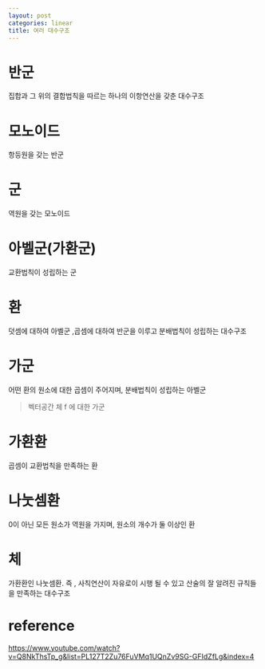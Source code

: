 ```yaml
---
layout: post
categories: linear
title: 여러 대수구조
---
```

# 반군
집합과 그 위의 결합법칙을 따르는 하나의 이항연산을 갖춘 대수구조
# 모노이드
항등원을 갖는 반군
# 군 
역원을 갖는 모노이드
# 아벨군(가환군)
교환법칙이 성립하는 군
# 환
덧셈에 대하여 아벨군 ,곱셈에 대하여 반군을 이루고 분배법칙이 성립하는  대수구조 
# 가군 
어떤 환의 원소에 대한 곱셈이 주어지며, 분배법칙이 성립하는 아벨군
> 벡터공간
체 f 에 대한 가군 

# 가환환 
곱셈이 교환법칙을 만족하는 환
# 나눗셈환
0이 아닌 모든 원소가 역원을 가지며, 원소의 개수가 둘 이상인 환
# 체 
가환환인 나눗셈환. 즉 , 사칙연산이 자유로이 시행 될 수 있고 산술의 잘 알려진 규칙들을 만족하는 대수구조
# reference
https://www.youtube.com/watch?v=Q8NkThsTp_g&list=PL127T2Zu76FuVMq1UQnZv9SG-GFIdZfLg&index=4
